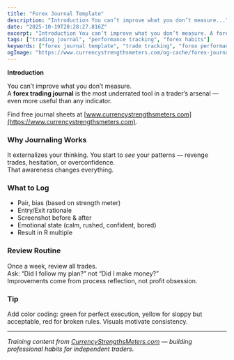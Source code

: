 ```yaml
---
title: "Forex Journal Template"
description: "Introduction You can’t improve what you don’t measure..."
date: "2025-10-19T20:28:27.816Z"
excerpt: "Introduction You can’t improve what you don’t measure. A forex trading journal is the most underrated tool in a trader’s arsenal — even more useful than any indicator. Find free journal sheets at [www.currencystrengthsmeters.com](https://www.currencystrengthsmeters.com). Why Journaling Works It externalizes your thinking. You start to *see* your patterns — revenge trades,..."
tags: ["trading journal", "performance tracking", "forex habits"]
keywords: ["forex journal template", "trade tracking", "forex performance analysis", "trading review process", "trader self improvement"]
ogImage: "https://www.currencystrengthsmeters.com/og-cache/forex-journal-template.jpg"
---
```

**Introduction**

You can’t improve what you don’t measure.  
A **forex trading journal** is the most underrated tool in a trader’s arsenal — even more useful than any indicator.

Find free journal sheets at [www.currencystrengthsmeters.com](https://www.currencystrengthsmeters.com).

### Why Journaling Works

It externalizes your thinking. You start to *see* your patterns — revenge trades, hesitation, or overconfidence.  
That awareness changes everything.

### What to Log

- Pair, bias (based on strength meter)  
- Entry/Exit rationale  
- Screenshot before & after  
- Emotional state (calm, rushed, confident, bored)  
- Result in R multiple

### Review Routine

Once a week, review all trades.  
Ask: “Did I follow my plan?” not “Did I make money?”  
Improvements come from process reflection, not profit obsession.

### Tip

Add color coding: green for perfect execution, yellow for sloppy but acceptable, red for broken rules. Visuals motivate consistency.

---

*Training content from [CurrencyStrengthsMeters.com](https://www.currencystrengthsmeters.com) — building professional habits for independent traders.*

